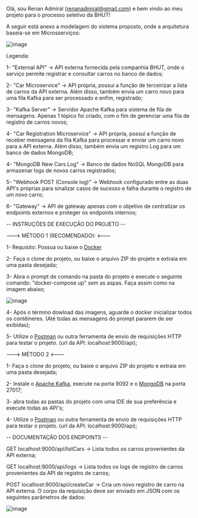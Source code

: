 Olá, sou Renan Admiral (renanadmiral@gmail.com) e bem vindo ao meu projeto para o processo seletivo da BHUT!

A seguir está anexo a modelagem do sistema proposto, onde a arquitetura baseia-se em Microsserviços:

![image](https://user-images.githubusercontent.com/49658142/182177041-6e9cdbd9-3e5c-4e3b-859e-393e67371c63.png)

Legenda:

1- "External API" -> API externa fornecida pela companhia BHUT, onde o serviço permite registrar e consultar carros no banco de dados;

2- "Car Microservice" -> API própria, possui a função de terceirizar a lista de carros da API externa. Além disso, também envia um carro novo para uma fila Kafka para ser processado e enfim, registrado;

3- "Kafka Server" -> Servidor Apache Kafka para sistema de fila de mensagens. Apenas 1 tópico foi criado, com o fim de gerenciar uma fila de registro de carros novos;

4- "Car Registration Microservice" -> API própria, possui a função de receber mensagens da fila Kafka para processar e enviar um carro novo para a API externa. Além disso, também envia um registro Log para um banco de dados MongoDB;

4- "MongoDB New Cars Log" -> Banco de dados NoSQL MongoDB para armazenar logs de novos carros registrados;

5- "Webhook POST (Console log)" -> Webhook configurado entre as duas API's próprias para sinalizar casos de sucesso e falha durante o registro de um novo carro;

6- "Gateway" -> API de gateway apenas com o objetivo de centralizar os endpoints externos e proteger os endpoints internos;

-- INSTRUÇÕES DE EXECUÇÃO DO PROJETO --

---> MÉTODO 1 (RECOMENDADO): <---

1- Requisito: Possua ou baixe o [Docker](https://docs.docker.com/desktop/install/windows-install/)

2- Faça o clone do projeto, ou baixe o arquivo ZIP do projeto e extraia em uma pasta desejada;

3- Abra o prompt de comando na pasta do projeto e execute o seguinte comando: "docker-compose up" sem as aspas. Faça assim como na imagem abaixo;

![image](https://user-images.githubusercontent.com/49658142/182187826-d3d6fe63-e21d-4f07-9cdc-c2c57d4f6280.png)

4- Após o término dowload das imagens, aguarde o docker inicializar todos os contêineres. (Até todas as mensagens do prompt pararem de ser exibidas);

5- Utilize o [Postman](https://www.postman.com/downloads/) ou outra ferramenta de envio de requisições HTTP para testar o projeto. (url da API: localhost:9000/api);

---> MÉTODO 2 <---

1- Faça o clone do projeto, ou baixe o arquivo ZIP do projeto e extraia em uma pasta desejada;

2- Instale o [Apache Kafka](https://kafka.apache.org/downloads), execute na porta 9092 e o [MongoDB](https://www.mongodb.com/try/download/community) na porta 27017;

3- abra todas as pastas do projeto com uma IDE de sua preferência e execute todas as API's;

4- Utilize o [Postman](https://www.postman.com/downloads/) ou outra ferramenta de envio de requisições HTTP para testar o projeto. (url da API: localhost:9000/api);

-- DOCUMENTAÇÃO DOS ENDPOINTS --

GET localhost:9000/api/listCars -> Lista todos os carros provenientes da API externa;

GET localhost:9000/api/logs -> Lista todos os logs de registro de carros provenientes da API de registro de carros;

POST localhost:9000/api/createCar -> Cria um novo registro de carro na API externa. O corpo da requisição deve ser enviado em JSON com os seguintes parâmetros de dados:

![image](https://user-images.githubusercontent.com/49658142/182190529-373a5aa3-7a89-472e-84f4-d9f899837cef.png)




